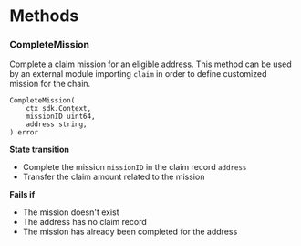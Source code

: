 <!--
order: 3
-->

# Methods

### CompleteMission

Complete a claim mission for an eligible address.
This method can be used by an external module importing `claim` in order to define customized mission for the chain.

```
CompleteMission(
    ctx sdk.Context,
    missionID uint64,
    address string,
) error
```

**State transition**

- Complete the mission `missionID` in the claim record `address`
- Transfer the claim amount related to the mission

**Fails if**

- The mission doesn't exist
- The address has no claim record
- The mission has already been completed for the address
